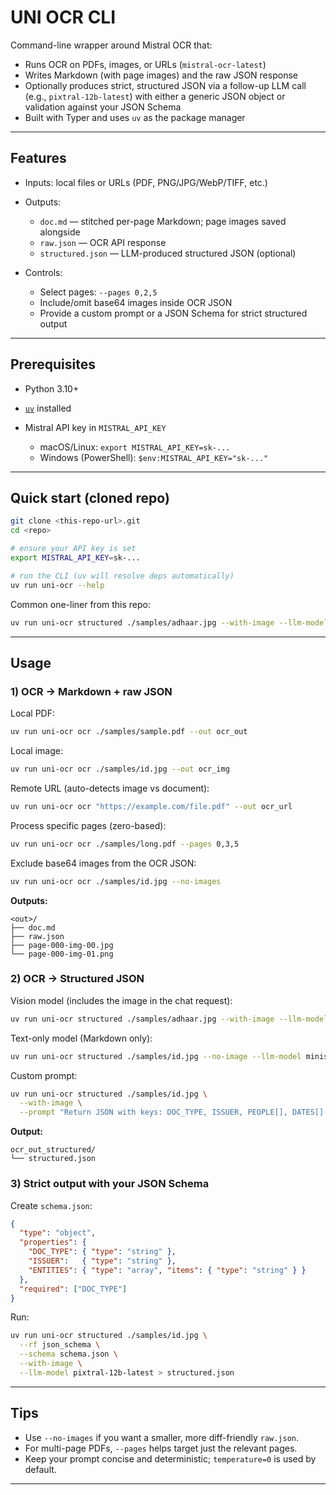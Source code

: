 # UNI OCR CLI

Command-line wrapper around Mistral OCR that:

* Runs OCR on PDFs, images, or URLs (`mistral-ocr-latest`)
* Writes Markdown (with page images) and the raw JSON response
* Optionally produces strict, structured JSON via a follow-up LLM call (e.g., `pixtral-12b-latest`) with either a generic JSON object or validation against your JSON Schema
* Built with Typer and uses `uv` as the package manager

---

## Features

* Inputs: local files or URLs (PDF, PNG/JPG/WebP/TIFF, etc.)
* Outputs:

  * `doc.md` — stitched per-page Markdown; page images saved alongside
  * `raw.json` — OCR API response
  * `structured.json` — LLM-produced structured JSON (optional)
* Controls:

  * Select pages: `--pages 0,2,5`
  * Include/omit base64 images inside OCR JSON
  * Provide a custom prompt or a JSON Schema for strict structured output

---

## Prerequisites

* Python 3.10+
* [`uv`](https://github.com/astral-sh/uv) installed
* Mistral API key in `MISTRAL_API_KEY`

  * macOS/Linux: `export MISTRAL_API_KEY=sk-...`
  * Windows (PowerShell): `$env:MISTRAL_API_KEY="sk-..."`

---

## Quick start (cloned repo)

```bash
git clone <this-repo-url>.git
cd <repo>

# ensure your API key is set 
export MISTRAL_API_KEY=sk-...

# run the CLI (uv will resolve deps automatically)
uv run uni-ocr --help
```

Common one-liner from this repo:

```bash
uv run uni-ocr structured ./samples/adhaar.jpg --with-image --llm-model pixtral-12b-latest > result.json
```

---

## Usage

### 1) OCR → Markdown + raw JSON

Local PDF:

```bash
uv run uni-ocr ocr ./samples/sample.pdf --out ocr_out
```

Local image:

```bash
uv run uni-ocr ocr ./samples/id.jpg --out ocr_img
```

Remote URL (auto-detects image vs document):

```bash
uv run uni-ocr ocr "https://example.com/file.pdf" --out ocr_url
```

Process specific pages (zero-based):

```bash
uv run uni-ocr ocr ./samples/long.pdf --pages 0,3,5
```

Exclude base64 images from the OCR JSON:

```bash
uv run uni-ocr ocr ./samples/id.jpg --no-images
```

**Outputs:**

```
<out>/
├── doc.md
├── raw.json
├── page-000-img-00.jpg
└── page-000-img-01.png
```

### 2) OCR → Structured JSON

Vision model (includes the image in the chat request):

```bash
uv run uni-ocr structured ./samples/adhaar.jpg --with-image --llm-model pixtral-12b-latest > result.json
```

Text-only model (Markdown only):

```bash
uv run uni-ocr structured ./samples/id.jpg --no-image --llm-model ministral-8b-latest > result.json
```

Custom prompt:

```bash
uv run uni-ocr structured ./samples/id.jpg \
  --with-image \
  --prompt "Return JSON with keys: DOC_TYPE, ISSUER, PEOPLE[], DATES[] only."
```

**Output:**

```
ocr_out_structured/
└── structured.json
```

### 3) Strict output with your JSON Schema

Create `schema.json`:

```json
{
  "type": "object",
  "properties": {
    "DOC_TYPE": { "type": "string" },
    "ISSUER":   { "type": "string" },
    "ENTITIES": { "type": "array", "items": { "type": "string" } }
  },
  "required": ["DOC_TYPE"]
}
```

Run:

```bash
uv run uni-ocr structured ./samples/id.jpg \
  --rf json_schema \
  --schema schema.json \
  --with-image \
  --llm-model pixtral-12b-latest > structured.json
```

---

## Tips

* Use `--no-images` if you want a smaller, more diff-friendly `raw.json`.
* For multi-page PDFs, `--pages` helps target just the relevant pages.
* Keep your prompt concise and deterministic; `temperature=0` is used by default.

---
